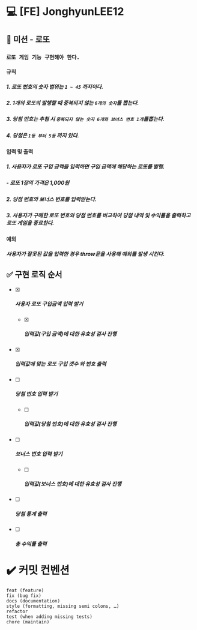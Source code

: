 # :computer: [FE] JonghyunLEE12



## :dart: 미션 - 로또

### `로또 게임 기능 구현해야 한다.`

#### 규칙

##### 	1. 로또 번호의 숫자 범위는 `1 ~ 45` 까지이다.

##### 	2. 1개의 로또의 발행할 때 중복되지 않는 `6개의 숫자`를 뽑는다.

##### 	3. 당첨 번호는 추첨 시 `중복되지 않는 숫자 6개와 보너스 번호 1개`를뽑는다.

##### 	4. 당첨은 `1등 부터 5등` 까지 있다.



#### 입력 및 출력

##### 	1. 사용자가 로또 구입 금액을 입력하면 구입 금액에 해당하는 로또를 발행.

##### 		- 로또 1장의 가격은 1,000원

##### 	2. 당첨 번호와  보너스 번호를 입력받는다.

##### 	3. 사용자가 구매한 로또 번호와 당첨 번호를 비교하여 당첨 내역 및 수익률을 출력하고 로또 게임을 종료한다.



#### 예외

##### 	사용자가 잘못된 값을 입력한 경우 throw문을 사용해 예외를 발생 시킨다.



## :white_check_mark: 구현 로직 순서

- [x] ##### 사용자 로또 구입금액 입력 받기

  - [x] ##### 입력값(구입 금액)에 대한 유효성 검사 진행

    

- [x] ##### 입력값에 맞는 로또 구입 갯수 와 번호 출력

  

- [ ] ##### 당첨 번호 입력 받기

  - [ ] ##### 입력값(당첨 번호)에 대한 유효성 검사 진행

- [ ] ##### 보너스 번호 입력 받기

  - [ ] ##### 입력값(보너스 번호)에 대한 유효성 검사 진행

  

- [ ] ##### 당첨 통계 출력

  

- [ ] ##### 총 수익률 출력



# :heavy_check_mark: 커밋 컨벤션

```
feat (feature)
fix (bug fix)
docs (documentation)
style (formatting, missing semi colons, …)
refactor
test (when adding missing tests)
chore (maintain)
```

